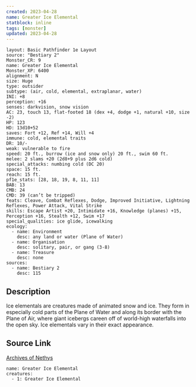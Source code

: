 ```yaml
---
created: 2023-04-28
name: Greater Ice Elemental
statblock: inline
tags: [monster]
updated: 2023-04-28
---
```

```statblock
layout: Basic Pathfinder 1e Layout
source: "Bestiary 2"
Monster_CR: 9
name: Greater Ice Elemental
Monster_XP: 6400
alignment: N
size: Huge
type: outsider
subtype: (air, cold, elemental, extraplanar, water)
INI: +8
perception: +16
senses: darkvision, snow vision
AC: 23, touch 13, flat-footed 18 (dex +4, dodge +1, natural +10, size -2)
HP: 123
HD: 13d10+52
saves: Fort +12, Ref +14, Will +4
immune: cold, elemental traits
DR: 10/-
weak: vulnerable to fire
speed: 20 ft., burrow (ice and snow only) 20 ft., swim 60 ft.
melee: 2 slams +20 (2d8+9 plus 2d6 cold)
special_attacks: numbing cold (DC 20)
space: 15 ft.
reach: 15 ft.
pf1e_stats: [28, 18, 19, 8, 11, 11]
BAB: 13
CMB: 24
CMD: 39 (can’t be tripped)
feats: Cleave, Combat Reflexes, Dodge, Improved Initiative, Lightning Reflexes, Power Attack, Vital Strike
skills: Escape Artist +20, Intimidate +16, Knowledge (planes) +15, Perception +16, Stealth +12, Swim +17
special_qualities: ice glide, icewalking
ecology:
  - name: Environment
    desc: any land or water (Plane of Water)
  - name: Organisation
    desc: solitary, pair, or gang (3-8)
  - name: Treasure
    desc: none
sources:
  - name: Bestiary 2
    desc: 115
```
## Description
Ice elementals are creatures made of animated snow and ice. They form in especially cold parts of the Plane of Water and along its border with the Plane of Air, where giant icebergs careen off of world-high waterfalls into the open sky. Ice elementals vary in their exact appearance.
## Source Link
[Archives of Nethys](https://aonprd.com/MonsterDisplay.aspx?ItemName=Greater%20Ice%20Elemental)
```encounter-table
name: Greater Ice Elemental
creatures:
  - 1: Greater Ice Elemental
```
